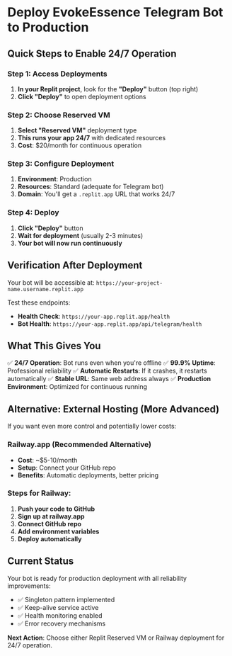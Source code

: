 # Deploy EvokeEssence Telegram Bot to Production

## Quick Steps to Enable 24/7 Operation

### Step 1: Access Deployments
1. **In your Replit project**, look for the **"Deploy"** button (top right)
2. **Click "Deploy"** to open deployment options

### Step 2: Choose Reserved VM
1. **Select "Reserved VM"** deployment type
2. **This runs your app 24/7** with dedicated resources
3. **Cost**: $20/month for continuous operation

### Step 3: Configure Deployment
1. **Environment**: Production
2. **Resources**: Standard (adequate for Telegram bot)
3. **Domain**: You'll get a `.replit.app` URL that works 24/7

### Step 4: Deploy
1. **Click "Deploy"** button
2. **Wait for deployment** (usually 2-3 minutes)
3. **Your bot will now run continuously**

## Verification After Deployment

Your bot will be accessible at: `https://your-project-name.username.replit.app`

Test these endpoints:
- **Health Check**: `https://your-app.replit.app/health`
- **Bot Health**: `https://your-app.replit.app/api/telegram/health`

## What This Gives You

✅ **24/7 Operation**: Bot runs even when you're offline
✅ **99.9% Uptime**: Professional reliability
✅ **Automatic Restarts**: If it crashes, it restarts automatically
✅ **Stable URL**: Same web address always
✅ **Production Environment**: Optimized for continuous running

## Alternative: External Hosting (More Advanced)

If you want even more control and potentially lower costs:

### Railway.app (Recommended Alternative)
- **Cost**: ~$5-10/month
- **Setup**: Connect your GitHub repo
- **Benefits**: Automatic deployments, better pricing

### Steps for Railway:
1. **Push your code to GitHub**
2. **Sign up at railway.app**
3. **Connect GitHub repo**
4. **Add environment variables**
5. **Deploy automatically**

## Current Status
Your bot is ready for production deployment with all reliability improvements:
- ✅ Singleton pattern implemented
- ✅ Keep-alive service active
- ✅ Health monitoring enabled
- ✅ Error recovery mechanisms

**Next Action**: Choose either Replit Reserved VM or Railway deployment for 24/7 operation.
